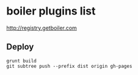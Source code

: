 # boiler plugins list

http://registry.getboiler.com

## Deploy

    grunt build
    git subtree push --prefix dist origin gh-pages
